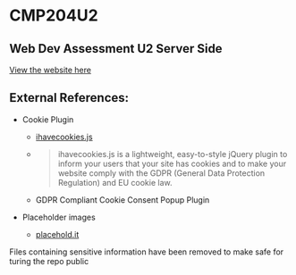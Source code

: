 # CMP204U2
## Web Dev Assessment U2 Server Side

[View the website here](https://mayar.abertay.ac.uk/~1900040/cmp204/coursework2/index.php)

## External References:
* Cookie Plugin
    * [ihavecookies.js](https://www.jqueryscript.net/other/GDPR-Cookie-Consent-Popup-Plugin.html)
    * >ihavecookies.js is a lightweight, easy-to-style jQuery plugin to inform your users that your site has cookies and to make your website comply with the GDPR (General Data Protection Regulation) and EU cookie law.
    * GDPR Compliant Cookie Consent Popup Plugin
  
* Placeholder images
    * [placehold.it](https://palceholder.com)
    
Files containing sensitive information have been removed to make safe for turing the repo public

